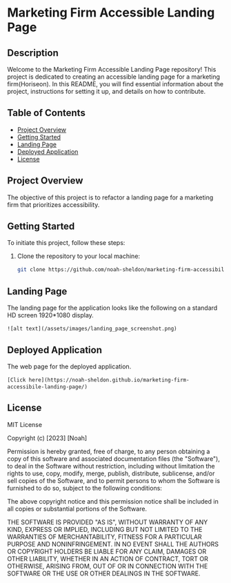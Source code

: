 # Marketing Firm Accessible Landing Page

## Description


Welcome to the Marketing Firm Accessible Landing Page repository! This project is dedicated to creating an accessible landing page for a marketing firm(Horiseon). In this README, you will find essential information about the project, instructions for setting it up, and details on how to contribute.


## Table of Contents

- [Project Overview](#project-overview)
- [Getting Started](#getting-started)
- [Landing Page](#landing-page)
- [Deployed Application](#deployed-application)
- [License](#license)


## Project Overview

The objective of this project is to refactor a landing page for a marketing firm that prioritizes accessibility. 


## Getting Started

To initiate this project, follow these steps:

1. Clone the repository to your local machine:

   ```bash
   git clone https://github.com/noah-sheldon/marketing-firm-accessibile-landing-page.git
   ```


## Landing Page

The landing page for the application looks like the following on a standard HD screen 1920*1080 display.

    ![alt text](/assets/images/landing_page_screenshot.png)

## Deployed Application

The web page for the deployed application.

    [Click here](https://noah-sheldon.github.io/marketing-firm-accessibile-landing-page/)


## License

MIT License

Copyright (c) [2023] [Noah]

Permission is hereby granted, free of charge, to any person obtaining a copy
of this software and associated documentation files (the "Software"), to deal
in the Software without restriction, including without limitation the rights
to use, copy, modify, merge, publish, distribute, sublicense, and/or sell
copies of the Software, and to permit persons to whom the Software is
furnished to do so, subject to the following conditions:

The above copyright notice and this permission notice shall be included in all
copies or substantial portions of the Software.

THE SOFTWARE IS PROVIDED "AS IS", WITHOUT WARRANTY OF ANY KIND, EXPRESS OR
IMPLIED, INCLUDING BUT NOT LIMITED TO THE WARRANTIES OF MERCHANTABILITY,
FITNESS FOR A PARTICULAR PURPOSE AND NONINFRINGEMENT. IN NO EVENT SHALL THE
AUTHORS OR COPYRIGHT HOLDERS BE LIABLE FOR ANY CLAIM, DAMAGES OR OTHER
LIABILITY, WHETHER IN AN ACTION OF CONTRACT, TORT OR OTHERWISE, ARISING FROM,
OUT OF OR IN CONNECTION WITH THE SOFTWARE OR THE USE OR OTHER DEALINGS IN THE
SOFTWARE.